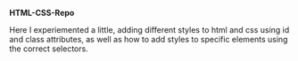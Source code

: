 <strong>HTML-CSS-Repo</strong>

Here I experiemented a little, adding different styles to html and css using id and class attributes, as well as how to add styles to specific
elements using the correct selectors.
